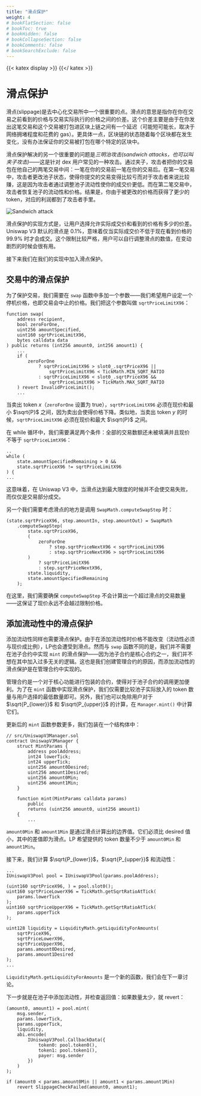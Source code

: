 ```yaml
---
title: "滑点保护"
weight: 4
# bookFlatSection: false
# bookToc: true
# bookHidden: false
# bookCollapseSection: false
# bookComments: false
# bookSearchExclude: false
---
```


{{< katex display >}} {{</ katex >}}

# 滑点保护

滑点(slippage)是去中心化交易所中一个很重要的点。滑点的意思是指你在你在交易之前看到的价格与交易实际执行的价格之间的价差。这个价差主要是由于在你发出这笔交易和这个交易被打包进区块上链之间有一个延迟（可能短可能长，取决于网络拥堵程度和花费的 gas）。更具体一点，区块链的状态随着每个区块都在发生变化，没有办法保证你的交易被打包在哪个特定的区块中。

滑点保护解决的另一个很重要的问题是*三明治攻击(sandwich attacks，也可以叫夹子攻击)*——这是针对 dex 用户常见的一种攻击。通过夹子，攻击者把你的交易包在他自己的两笔交易中间：一笔在你的交易前一笔在你的交易后。在第一笔交易中，攻击者更改池子状态，使得你提交的交易变得比较亏而对于攻击者来说比较赚，这是因为攻击者通过调整池子流动性使你的成交价更低。而在第二笔交易中，攻击者恢复池子的流动性和价格。结果是，你由于被更改的价格而获得了更少的 token，对应的利润都到了攻击者手里。

![Sandwich attack](/images/milestone_3/sandwich_attack.png)

滑点保护的实现方式是，让用户选择允许实际成交价和看到的价格有多少的价差。Uniswap V3 默认的滑点是 0.1%，意味着仅当实际成交价不低于现在看到价格的 99.9% 时才会成交。这个限制比较严格，用户可以自行调整滑点的数值，在变动剧烈的时候会很有用。

接下来我们在我们的实现中加入滑点保护。

## 交易中的滑点保护

为了保护交易，我们需要在 `swap` 函数中多加一个参数——我们希望用户设定一个停机价格，也即交易会中止的价格。我们把这个参数叫做 `sqrtPriceLimitX96`：

```solidity
function swap(
    address recipient,
    bool zeroForOne,
    uint256 amountSpecified,
    uint160 sqrtPriceLimitX96,
    bytes calldata data
) public returns (int256 amount0, int256 amount1) {
    ...
    if (
        zeroForOne
            ? sqrtPriceLimitX96 > slot0_.sqrtPriceX96 ||
                sqrtPriceLimitX96 < TickMath.MIN_SQRT_RATIO
            : sqrtPriceLimitX96 < slot0_.sqrtPriceX96 &&
                sqrtPriceLimitX96 > TickMath.MAX_SQRT_RATIO
    ) revert InvalidPriceLimit();
    ...
```

当卖出 token $x$（`zeroForOne` 设置为 true），`sqrtPriceLimitX96` 必须在现价和最小 $\sqrt{P}$ 之间，因为卖出会使得价格下降。类似地，当卖出 token $y$ 的时候，`sqrtPriceLimitX96` 必须在现价和最大 $\sqrt{P}$ 之间。

在 while 循环中，我们需要满足两个条件：全部的交易数额还未被填满并且现价不等于 `sqrtPriceLimtX96`： 

```solidity
..
while (
    state.amountSpecifiedRemaining > 0 &&
    state.sqrtPriceX96 != sqrtPriceLimitX96
) {
...
```

这意味着，在 Uniswap V3 中，当滑点达到最大限度的时候并不会使交易失败，而仅仅是交易部分成交。

另一个我们需要考虑滑点的地方是调用 `SwapMath.computeSwapStep` 时：

```solidity
(state.sqrtPriceX96, step.amountIn, step.amountOut) = SwapMath
    .computeSwapStep(
        state.sqrtPriceX96,
        (
            zeroForOne
                ? step.sqrtPriceNextX96 < sqrtPriceLimitX96
                : step.sqrtPriceNextX96 > sqrtPriceLimitX96
        )
            ? sqrtPriceLimitX96
            : step.sqrtPriceNextX96,
        state.liquidity,
        state.amountSpecifiedRemaining
    );
```

在这里，我们需要确保 `computeSwapStep` 不会计算出一个超过滑点的交易数量——这保证了现价永远不会越过限制价格。

## 添加流动性中的滑点保护

添加流动性同样也需要滑点保护。由于在添加流动性时价格不能改变（流动性必须与现价成比例），LP也会遭受到滑点。然而与 `swap` 函数不同的是，我们并不需要在池子合约中实现 `mint` 的滑点保护——因为池子合约是核心合约之一，我们并不想在其中加入过多无关的逻辑。这也是我们创建管理合约的原因，而添加流动性的滑点保护是在管理合约中实现的。

管理合约是一个对于核心功能进行包装的合约，使得对于池子合约的调用更加便利。为了在 `mint` 函数中实现滑点保护，我们仅需要比较池子实际放入的 token 数量与用户选择的最低数量即可。另外，我们也可以免除用户对于 $\sqrt{P_{lower}}$ 和 $\sqrt{P_{upper}}$ 的计算，在 `Manager.mint()` 中计算它们。

更新后的 `mint` 函数参数更多，我们包装在一个结构体中：

```solidity
// src/UniswapV3Manager.sol
contract UniswapV3Manager {
    struct MintParams {
        address poolAddress;
        int24 lowerTick;
        int24 upperTick;
        uint256 amount0Desired;
        uint256 amount1Desired;
        uint256 amount0Min;
        uint256 amount1Min;
    }

    function mint(MintParams calldata params)
        public
        returns (uint256 amount0, uint256 amount1)
    {
        ...
```

`amount0Min` 和 `amount1Min` 是通过滑点计算出的边界值。它们必须比 desired 值小，其中的差值即为滑点。LP 希望提供的 token 数量不少于 `amount0Min` 和 `amount1Min`。

接下来，我们计算 $\sqrt{P_{lower}}$，$\sqrt{P_{upper}}$ 和流动性：

```solidity
...
IUniswapV3Pool pool = IUniswapV3Pool(params.poolAddress);

(uint160 sqrtPriceX96, ) = pool.slot0();
uint160 sqrtPriceLowerX96 = TickMath.getSqrtRatioAtTick(
    params.lowerTick
);
uint160 sqrtPriceUpperX96 = TickMath.getSqrtRatioAtTick(
    params.upperTick
);

uint128 liquidity = LiquidityMath.getLiquidityForAmounts(
    sqrtPriceX96,
    sqrtPriceLowerX96,
    sqrtPriceUpperX96,
    params.amount0Desired,
    params.amount1Desired
);
...
```

`LiquidityMath.getLiquidityForAmounts` 是一个新的函数，我们会在下一章讨论。

下一步就是在池子中添加流动性，并检查返回值：如果数量太少，就 revert：

```solidity
(amount0, amount1) = pool.mint(
    msg.sender,
    params.lowerTick,
    params.upperTick,
    liquidity,
    abi.encode(
        IUniswapV3Pool.CallbackData({
            token0: pool.token0(),
            token1: pool.token1(),
            payer: msg.sender
        })
    )
);

if (amount0 < params.amount0Min || amount1 < params.amount1Min)
    revert SlippageCheckFailed(amount0, amount1);
```
